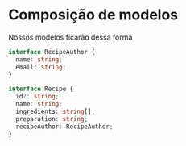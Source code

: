 # Composição de modelos

Nossos modelos ficarão dessa forma

```ts
interface RecipeAuthor {
  name: string;
  email: string;
}

interface Recipe {
  id?: string;
  name: string;
  ingredients: string[];
  preparation: string;
  recipeAuthor: RecipeAuthor;
}
```
